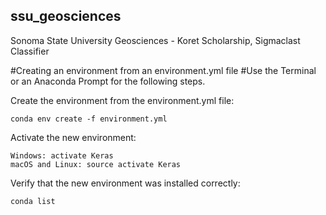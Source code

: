 ## ssu_geosciences
Sonoma State University Geosciences - Koret Scholarship, Sigmaclast Classifier



#Creating an environment from an environment.yml file
#Use the Terminal or an Anaconda Prompt for the following steps.


Create the environment from the environment.yml file:
```
conda env create -f environment.yml
```


Activate the new environment:
```
Windows: activate Keras
macOS and Linux: source activate Keras
```


Verify that the new environment was installed correctly:
```
conda list
```
